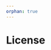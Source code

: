 ```yaml
---
orphan: true
---
```


# License

```{include} ../LICENSE

```
                                                                                                                                                                                                                  